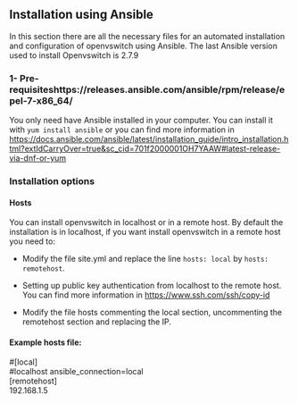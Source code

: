 ## Installation using Ansible
In this section there are all the necessary files for an automated installation and configuration of openvswitch using Ansible. The last Ansible version used to install Openvswitch is 2.7.9

### 1- Pre-requisiteshttps://releases.ansible.com/ansible/rpm/release/epel-7-x86_64/
You only need have Ansible installed in your computer. You can install it with `yum install ansible` or you can find more information in https://docs.ansible.com/ansible/latest/installation_guide/intro_installation.html?extIdCarryOver=true&sc_cid=701f2000001OH7YAAW#latest-release-via-dnf-or-yum

### Installation options

#### Hosts

You can install openvswitch in localhost or in a remote host. By default the installation is in localhost, if you want install openvswitch in a remote host you need to:
- Modify the file site.yml and replace the line `hosts: local` by `hosts: remotehost`.

- Setting up public key authentication from localhost to the remote host. You can find more information in https://www.ssh.com/ssh/copy-id

- Modify the file hosts commenting the local section, uncommenting the remotehost section and replacing the IP.

#### Example hosts file:
#[local]
<br />
#localhost ansible_connection=local
<br />
[remotehost]
<br />
192.168.1.5



